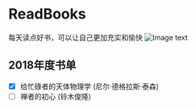 # ReadBooks
每天读点好书，可以让自己更加充实和愉快
![Image text](http://img.mp.sohu.com/upload/20170719/c80131befb38468db156e6f1cf87b6ca_th.png)

## 2018年度书单
- [x] 给忙碌者的天体物理学 (尼尔·德格拉斯·泰森)
- [ ] 禅者的初心 (铃木俊隆)
